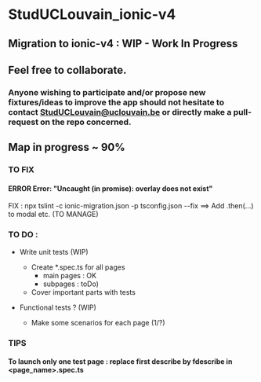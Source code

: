 # StudUCLouvain_ionic-v4
## Migration to ionic-v4 : WIP - Work In Progress
## Feel free to collaborate. 
### Anyone wishing to participate and/or propose new fixtures/ideas to improve the app should not hesitate to contact StudUCLouvain@uclouvain.be or directly make a pull-request on the repo concerned.

## Map in progress ~ 90%


### TO FIX
#### ERROR Error: "Uncaught (in promise): overlay does not exist"
FIX : npx tslint -c ionic-migration.json -p tsconfig.json --fix
==> Add .then(...) to modal etc. (TO MANAGE)


### TO DO :

* Write unit tests (WIP)

  * Create \*.spec.ts for all pages
    - main pages : OK
    - subpages : toDo)
  * Cover important parts with tests

* Functional tests ? (WIP)

  * Make some scenarios for each page (1/?)


### TIPS
#### To launch only one test page : replace first describe by fdescribe in <page_name>.spec.ts
